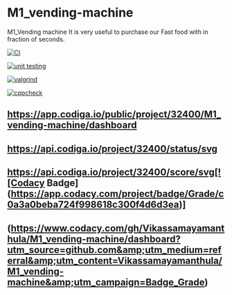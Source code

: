 # M1_vending-machine
M1_Vending machine It is very useful to purchase our Fast food with in fraction of seconds.

[![CI](https://github.com/Vikassamayamanthula/M1_vending-machine/actions/workflows/main.yml/badge.svg)](https://github.com/Vikassamayamanthula/M1_vending-machine/actions/workflows/main.yml)

[![unit testing](https://github.com/Vikassamayamanthula/M1_vending-machine/actions/workflows/Unit.yml/badge.svg)](https://github.com/Vikassamayamanthula/M1_vending-machine/actions/workflows/Unit.yml)

[![valgrind](https://github.com/Vikassamayamanthula/M1_vending-machine/actions/workflows/Val.yml/badge.svg)](https://github.com/Vikassamayamanthula/M1_vending-machine/actions/workflows/Val.yml)

[![cppcheck](https://github.com/Vikassamayamanthula/M1_vending-machine/actions/workflows/Cpp.yml/badge.svg)](https://github.com/Vikassamayamanthula/M1_vending-machine/actions/workflows/Cpp.yml)

## https://app.codiga.io/public/project/32400/M1_vending-machine/dashboard
## https://api.codiga.io/project/32400/status/svg
## https://api.codiga.io/project/32400/score/svg[![Codacy Badge](https://app.codacy.com/project/badge/Grade/c0a3a0beba724f998618c300f4d6d3ea)]

## (https://www.codacy.com/gh/Vikassamayamanthula/M1_vending-machine/dashboard?utm_source=github.com&amp;utm_medium=referral&amp;utm_content=Vikassamayamanthula/M1_vending-machine&amp;utm_campaign=Badge_Grade)

